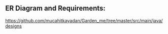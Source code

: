 ## ER Diagram and Requirements:
https://github.com/mucahitkayadan/Garden_me/tree/master/src/main/java/designs
